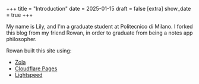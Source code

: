 +++
title = "Introduction"
date = 2025-01-15
draft = false
[extra]
show_date = true
+++

My name is Lily, and I'm a graduate student at Politecnico di Milano. I forked this blog from my friend Rowan, in order to graduate from being a notes app philosopher.

Rowan built this site using:
* [Zola](https://www.getzola.org/)
* [Cloudflare Pages](https://pages.cloudflare.com/)
* [Lightspeed](https://www.getzola.org/themes/lightspeed/)
